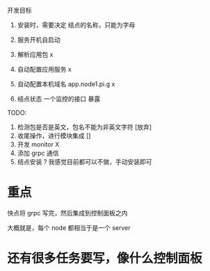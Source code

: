开发目标

1. 安装时，需要决定 结点的名称，只能为字母

1. 服务开机自启动
1. 解析应用包 x
1. 自动配置应用服务 x
1. 自动配置本机域名 app.node1.pi.g x
1. 结点状态 一个监控的接口 暴露

TODO:

1. 检测包是否是英文，包名不能为非英文字符 [放弃]
2. 收尾操作，进行模块集成 []
3. 开发 monitor X
4. 添加 grpc 通信
5. 结点安装 ? 我感觉目前都可以不做，手动安装即可

# 重点

快点将 grpc 写完，然后集成到控制面板之内

大概就是，每个 node 都相当于是一个 server

# 还有很多任务要写，像什么控制面板
